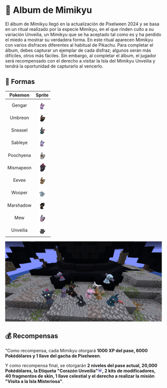 # 🎃 Album de Mimikyu

El álbum de Mimikyu llegó en la actualización de Pixelween 2024 y se basa en un ritual realizado por la especie Mimikyu, en el que rinden culto a su variación Unveilia, un Mimikyu que se ha aceptado tal como es y ha perdido el miedo a mostrar su verdadera forma. En este ritual aparecen Mimikyu con varios disfraces diferentes al habitual de Pikachu. Para completar el álbum, debes capturar un ejemplar de cada disfraz; algunos serán más difíciles, otros más fáciles. Sin embargo, al completar el álbum, el jugador será recompensado con el derecho a visitar la Isla del Mimikyu Unveilia y tendrá la oportunidad de capturarlo al vencerlo.

## 👻 Formas

|Pokemon|Sprite|
|:-----:|:----:|
| Gengar |![Gengar](../../images/funciones/album/mimikyu/mimigengar_sp.png)|
| Umbreon |![Umbreon](../../images/funciones/album/mimikyu/mimiumbreon_sp.png)|
| Sneasel |![Sneasel](../../images/funciones/album/mimikyu/mimisneasel_sp.png)|
| Sableye |![Sableye](../../images/funciones/album/mimikyu/mimisableye_sp.png)|
| Poochyena |![Poochyena](../../images/funciones/album/mimikyu/mimipoochyena_sp.png)|
| Mismapeon |![Mismapeon](../../images/funciones/album/mimikyu/mimismapeon_sp.png)|
| Eevee |![Eevee](../../images/funciones/album/mimikyu/mimieevee_sp.png)|
| Wooper |![Wooper](../../images/funciones/album/mimikyu/mimiwooper_sp.png)|
| Marshadow |![Marshadow](../../images/funciones/album/mimikyu/mimimarshadow_sp.png)|
| Mew |![Mew](../../images/funciones/album/mimikyu/mimimew_sp.png)|
| Unveilia |![Unveilia](../../images/funciones/album/mimikyu/mimiunveilia-sp.png)|

<div style="text-align: center">
<img src="../../images/funciones/album/mimikyu/modelos.png"
alt="Verificar album">
</div>

## 💰 Recompensas

"Como recompensa, cada Mimikyu otorgará **1000 XP del pase, 6000 Pokédólares y 1 llave del gacha de Pixelween**.

Y como recompensa final, se otorgarán **2 niveles del pase actual, 20,000 Pokédólares, la Etiqueta "Corazón Unveilia"![Corazón Unveilia](../../images/tags/corazonunveilia.png), 2 kits de modificadores, 40 fragmentos de skin, 1 llave celestial y el derecho a realizar la misión "Visita a la Isla Misteriosa"**.

